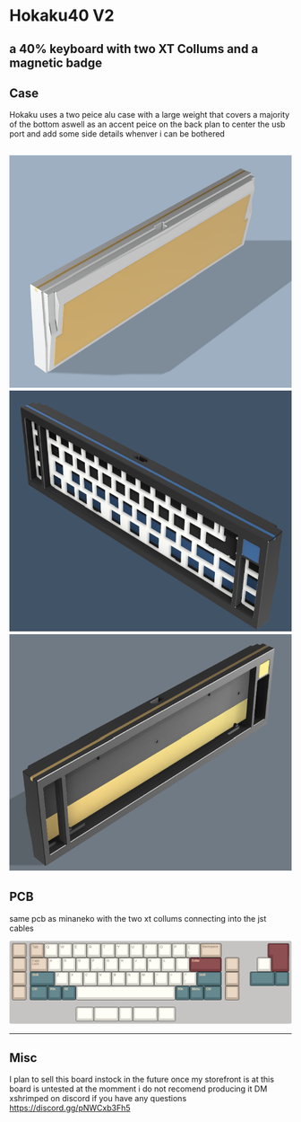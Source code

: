 # Hokaku40 V2
## a 40% keyboard with two XT Collums and a magnetic badge



## Case

Hokaku uses a two peice alu case with a large weight that covers a majority of the bottom aswell as an accent peice on the back 
plan to center the usb port and add some side details whenver i can be bothered 

![alt text](https://github.com/ShrimpedKeyboard/Hokaku40/blob/main/Gallery/Case%206.png?raw=true)
![alt text](https://github.com/ShrimpedKeyboard/Hokaku40/blob/main/Gallery/Case%201.png?raw=true)
![alt text](https://github.com/ShrimpedKeyboard/Hokaku40/blob/main/Gallery/Case%203.png?raw=true)
 --- 

## PCB

same pcb as minaneko with  the two xt collums connecting into the jst cables

![alt text](https://github.com/ShrimpedKeyboard/Hokaku40/blob/main/KLE/Hokaku%20V2.png?raw=true)

 --- 

## Misc
I plan to sell this board instock in the future once my storefront is at 
this board is untested at the momment i do not recomend producing it 
DM xshrimped on discord if you have any questions
https://discord.gg/pNWCxb3Fh5
